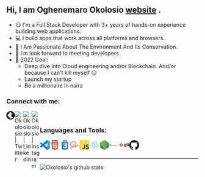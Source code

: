 ## Hi, I am Oghenemaro Okolosio [website] .

- 😏 I'm a Full Stack Developer with 3+ years of hands-on experience building web applications.
- 💻 I build apps that work across all platforms and browsers.
- 🌱 I Am Passionate About The Environment And Its Conservation.
- 👯 I’m look forward to meeting developers
- 🥅 2022 Goal: 
     - Deep dive into Cloud engineering and/or Blockchain. And/or because I can't kill myself 😏
     - Launch my startup
     - Be a millionaire in naira


### Connect with me:

[<img align="left" alt="Okolosio" width="22px" src="https://raw.githubusercontent.com/iconic/open-iconic/master/svg/globe.svg" />][website]
[<img align="left" alt="Okolosio | Twitter" width="22px" src="https://cdn.jsdelivr.net/npm/simple-icons@v3/icons/twitter.svg" />][twitter]
[<img align="left" alt="Okolosio | LinkedIn" width="22px" src="https://cdn.jsdelivr.net/npm/simple-icons@v3/icons/linkedin.svg" />][linkedin]
[<img align="left" alt="Okolosio | Instagram" width="22px" src="https://cdn.jsdelivr.net/npm/simple-icons@v3/icons/instagram.svg" />][instagram]

<br />

### Languages and Tools:

<img align="left" alt="Visual Studio Code" width="26px" src="https://raw.githubusercontent.com/github/explore/80688e429a7d4ef2fca1e82350fe8e3517d3494d/topics/visual-studio-code/visual-studio-code.png" /><img align="left" alt="html5" width="26px" src="https://raw.githubusercontent.com/github/explore/80688e429a7d4ef2fca1e82350fe8e3517d3494d/topics/html/html.png" />
<img align="left" alt="CSS3" width="26px" src="https://raw.githubusercontent.com/github/explore/80688e429a7d4ef2fca1e82350fe8e3517d3494d/topics/css/css.png" /><img align="left" alt="sass" width="26px" src="https://raw.githubusercontent.com/github/explore/80688e429a7d4ef2fca1e82350fe8e3517d3494d/topics/sass/sass.png" />
<img align="left" alt="JavaScript" width="26px" src="https://raw.githubusercontent.com/github/explore/80688e429a7d4ef2fca1e82350fe8e3517d3494d/topics/javascript/javascript.png" /><img align="left" alt="react" width="26px" src="https://raw.githubusercontent.com/github/explore/80688e429a7d4ef2fca1e82350fe8e3517d3494d/topics/react/react.png" />
<img align="left" alt="Node.js" width="26px" src="https://raw.githubusercontent.com/github/explore/80688e429a7d4ef2fca1e82350fe8e3517d3494d/topics/nodejs/nodejs.png" /><img align="left" alt="mongodb" width="26px" src="https://raw.githubusercontent.com/github/explore/80688e429a7d4ef2fca1e82350fe8e3517d3494d/topics/mongodb/mongodb.png" />
<img align="left" alt="git" width="26px" src="https://raw.githubusercontent.com/github/explore/80688e429a7d4ef2fca1e82350fe8e3517d3494d/topics/git/git.png" /><img align="left" alt="github" width="26px" src="https://raw.githubusercontent.com/github/explore/78df643247d429f6cc873026c0622819ad797942/topics/github/github.png" />

<br />
<br />
 
---

<!-- ![Okolosio's github stats](https://github-readme-stats.vercel.app/api?username=Omarookolosio94) -->

![Okolosio's github stats](https://github-readme-stats.vercel.app/api?username=Omarookolosio94&show_icons=true)

[website]: https://oghenemaro.com/
[twitter]: https://twitter.com/maro_okolosio
[instagram]: https://www.instagram.com/maro_okolosio/
[linkedin]: https://www.linkedin.com/in/oghenemaro-okolosio-24653512a
